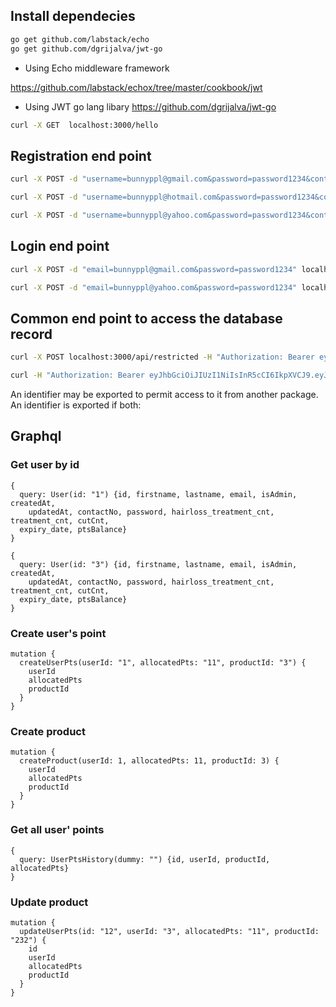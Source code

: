 ## Install dependecies

```bash
go get github.com/labstack/echo
go get github.com/dgrijalva/jwt-go
```

* Using Echo middleware framework

https://github.com/labstack/echox/tree/master/cookbook/jwt

* Using JWT go lang libary
https://github.com/dgrijalva/jwt-go

```bash
curl -X GET  localhost:3000/hello
```


## Registration end point
```bash
curl -X POST -d "username=bunnyppl@gmail.com&password=password1234&contactNo=91450518" localhost:3000/api/register -H "Content-Type: application/x-www-form-urlencoded"

curl -X POST -d "username=bunnyppl@hotmail.com&password=password1234&contactNo=91450516" localhost:3000/api/register -H "Content-Type: application/x-www-form-urlencoded"

curl -X POST -d "username=bunnyppl@yahoo.com&password=password1234&contactNo=91450519" localhost:3000/api/register -H "Content-Type: application/x-www-form-urlencoded"
```

## Login end point
```bash
curl -X POST -d "email=bunnyppl@gmail.com&password=password1234" localhost:3000/api/login -H "Content-Type: application/x-www-form-urlencoded"

curl -X POST -d "email=bunnyppl@yahoo.com&password=password1234" localhost:3000/api/login -H "Content-Type: application/x-www-form-urlencoded"
```


## Common end point to access the database record
```bash
curl -X POST localhost:3000/api/restricted -H "Authorization: Bearer eyJhbGciOiJIUzI1NiIsInR5cCI6IkpXVCJ9.eyJhZG1pbiI6dHJ1ZSwiZXhwIjoxNTQyNTI4MTMyLCJuYW1lIjoiYnVubnlwcGxAZ21haWwuY29tIn0.K0NOmo2uEd10iKkhEy16gbPfZVfkT9KPLGVyXf7bkm4"
```

```bash
curl -H "Authorization: Bearer eyJhbGciOiJIUzI1NiIsInR5cCI6IkpXVCJ9.eyJhZG1pbiI6dHJ1ZSwiZXhwIjoxNTQyNTI4MTMyLCJuYW1lIjoiYnVubnlwcGxAZ21haWwuY29tIn0.K0NOmo2uEd10iKkhEy16gbPfZVfkT9KPLGVyXf7bkm4" -X POST -d '{ query: User(id: "1") { id, firstname, lastname }}' http://localhost:3000/api/restricted
```

An identifier may be exported to permit access to it from another package. An identifier is exported if both:

## Graphql
### Get user by id
```
{ 
  query: User(id: "1") {id, firstname, lastname, email, isAdmin, createdAt, 
  	updatedAt, contactNo, password, hairloss_treatment_cnt, treatment_cnt, cutCnt, 
  expiry_date, ptsBalance}
}

{ 
  query: User(id: "3") {id, firstname, lastname, email, isAdmin, createdAt, 
  	updatedAt, contactNo, password, hairloss_treatment_cnt, treatment_cnt, cutCnt, 
  expiry_date, ptsBalance}
}
```

### Create user's point

```
mutation {
  createUserPts(userId: "1", allocatedPts: "11", productId: "3") {
    userId
    allocatedPts
    productId
  }
}
```

### Create product

```
mutation {
  createProduct(userId: 1, allocatedPts: 11, productId: 3) {
    userId
    allocatedPts
    productId
  }
}
```

### Get all user' points 

```
{ 
  query: UserPtsHistory(dummy: "") {id, userId, productId, allocatedPts}
}
```

### Update product

```
mutation {
  updateUserPts(id: "12", userId: "3", allocatedPts: "11", productId: "232") {
    id
    userId
    allocatedPts
    productId
  }
}
```